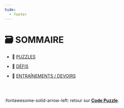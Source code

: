 ```yaml
---
hide:
  - footer
---
```


# 🗃️ SOMMAIRE

* 🧩 [PUZZLES]()

* 🤔 [DÉFIS]()

* 📑 [ENTRAÎNEMENTS / DEVOIRS]()

<br /><br />

:fontawesome-solid-arrow-left: retour sur [**Code Puzzle**](https://www.codepuzzle.io/).

<br /><br /><br /><br /><br /><br /><br /><br /><br /><br /><br />
